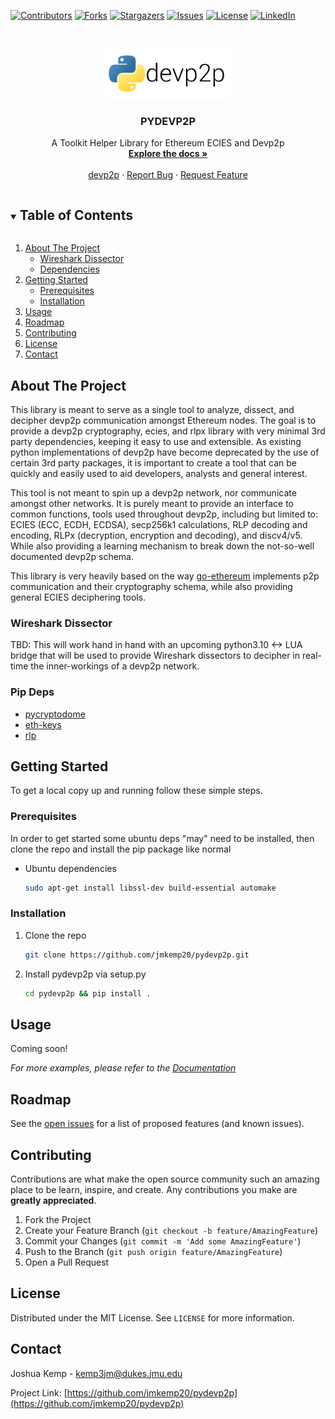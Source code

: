 <!-- PROJECT SHIELDS -->
<!--
*** I'm using markdown "reference style" links for readability.
*** Reference links are enclosed in brackets [ ] instead of parentheses ( ).
*** See the bottom of this document for the declaration of the reference variables
*** for contributors-url, forks-url, etc. This is an optional, concise syntax you may use.
*** https://www.markdownguide.org/basic-syntax/#reference-style-links
-->

[![Contributors](https://img.shields.io/github/contributors/jmkemp20/pydevp2p?style=for-the-badge)](https://github.com/jmkemp20/pydevp2p/graphs/contributors)
[![Forks](https://img.shields.io/github/forks/jmkemp20/pydevp2p?style=for-the-badge)](https://github.com/jmkemp20/pydevp2p/network)
[![Stargazers](https://img.shields.io/github/stars/jmkemp20/pydevp2p?style=for-the-badge)](https://github.com/jmkemp20/pydevp2p/stargazers)
[![Issues](https://img.shields.io/github/issues/jmkemp20/pydevp2p?style=for-the-badge)](https://github.com/jmkemp20/pydevp2p/issues)
[![License](https://img.shields.io/github/license/jmkemp20/pydevp2p?style=for-the-badge)](https://github.com/jmkemp20/pydevp2p/blob/main/LICENSE.txt)
[![LinkedIn][linkedin-shield]][linkedin-url]

<!-- PROJECT LOGO -->
<br />
<p align="center">
  <a href="https://github.com/jmkemp20/pydevp2p">
    <img src="images/pydevp2p.png" alt="Logo" width="200" height="80">
  </a>

  <h3 align="center">PYDEVP2P</h3>

  <p align="center">
    A Toolkit Helper Library for Ethereum ECIES and Devp2p
    <br />
    <a href="https://github.com/jmkemp20/pydevp2p"><strong>Explore the docs »</strong></a>
    <br />
    <br />
    <a href="https://github.com/ethereum/devp2p">devp2p</a>
    ·
    <a href="https://github.com/jmkemp20/pydevp2p/issues">Report Bug</a>
    ·
    <a href="https://github.com/jmkemp20/pydevp2p/issues">Request Feature</a>
  </p>
</p>

<!-- TABLE OF CONTENTS -->
<details open="open">
  <summary><h2 style="display: inline-block">Table of Contents</h2></summary>
  <ol>
    <li>
      <a href="#about-the-project">About The Project</a>
      <ul>
        <li><a href="#wireshark-dissector">Wireshark Dissector</a></li>
        <li><a href="#pip-deps">Dependencies</a></li>
      </ul>
    </li>
    <li>
      <a href="#getting-started">Getting Started</a>
      <ul>
        <li><a href="#prerequisites">Prerequisites</a></li>
        <li><a href="#installation">Installation</a></li>
      </ul>
    </li>
    <li><a href="#usage">Usage</a></li>
    <li><a href="#roadmap">Roadmap</a></li>
    <li><a href="#contributing">Contributing</a></li>
    <li><a href="#license">License</a></li>
    <li><a href="#contact">Contact</a></li>
  </ol>
</details>

<!-- ABOUT THE PROJECT -->

## About The Project

This library is meant to serve as a single tool to analyze, dissect, and decipher devp2p communication amongst Ethereum nodes. The goal is to provide a devp2p cryptography, ecies, and rlpx library with very minimal 3rd party dependencies, keeping it easy to use and extensible. As existing python implementations of devp2p have become deprecated by the use of certain 3rd party packages, it is important to create a tool that can be quickly and easily used to aid developers, analysts and general interest.

This tool is not meant to spin up a devp2p network, nor communicate amongst other networks. It is purely meant to provide an interface to common functions, tools used throughout devp2p, including but limited to: ECIES (ECC, ECDH, ECDSA), secp256k1 calculations, RLP decoding and encoding, RLPx (decryption, encryption and decoding), and discv4/v5. While also providing a learning mechanism to break down the not-so-well documented devp2p schema.

This library is very heavily based on the way [go-ethereum](https://github.com/ethereum/go-ethereum) implements p2p communication and their cryptography schema, while also providing general ECIES deciphering tools.

<!--[![Product Name Screen Shot][product-screenshot]](https://example.com)-->

### Wireshark Dissector

TBD: This will work hand in hand with an upcoming python3.10 <-> LUA bridge that will be used to provide Wireshark dissectors to decipher in real-time the inner-workings of a devp2p network.

### Pip Deps

- [pycryptodome](https://www.pycryptodome.org/)
- [eth-keys](https://github.com/ethereum/eth-keys)
- [rlp](https://github.com/ethereum/pyrlp)

<!-- GETTING STARTED -->

## Getting Started

To get a local copy up and running follow these simple steps.

### Prerequisites

In order to get started some ubuntu deps "may" need to be installed, then clone the repo and install the pip package like normal

- Ubuntu dependencies
  ```sh
  sudo apt-get install libssl-dev build-essential automake
  ```

### Installation

1. Clone the repo
   ```sh
   git clone https://github.com/jmkemp20/pydevp2p.git
   ```
2. Install pydevp2p via setup.py
   ```sh
   cd pydevp2p && pip install .
   ```

<!-- USAGE EXAMPLES -->

## Usage

Coming soon!

_For more examples, please refer to the [Documentation](https://example.com)_

<!-- ROADMAP -->

## Roadmap

See the [open issues](https://github.com/jmkemp20/pydevp2p/issues) for a list of proposed features (and known issues).

<!-- CONTRIBUTING -->

## Contributing

Contributions are what make the open source community such an amazing place to be learn, inspire, and create. Any contributions you make are **greatly appreciated**.

1. Fork the Project
2. Create your Feature Branch (`git checkout -b feature/AmazingFeature`)
3. Commit your Changes (`git commit -m 'Add some AmazingFeature'`)
4. Push to the Branch (`git push origin feature/AmazingFeature`)
5. Open a Pull Request

<!-- LICENSE -->

## License

Distributed under the MIT License. See `LICENSE` for more information.

<!-- CONTACT -->

## Contact

Joshua Kemp - kemp3jm@dukes.jmu.edu

Project Link: [https://github.com/jmkemp20/pydevp2p](https://github.com/jmkemp20/pydevp2p)

<!-- ACKNOWLEDGEMENTS

## Acknowledgements

- []()
- []()
- []()

<!-- MARKDOWN LINKS & IMAGES
<!-- https://www.markdownguide.org/basic-syntax/#reference-style-links -->

[linkedin-shield]: https://img.shields.io/badge/-LinkedIn-black.svg?style=for-the-badge&logo=linkedin&colorB=555
[linkedin-url]: https://www.linkedin.com/in/joshua-kemp20/
